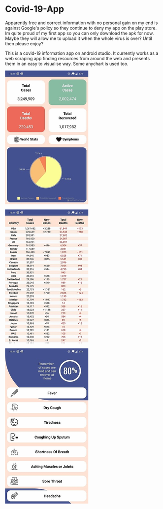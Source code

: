 # Covid-19-App

Apparently free and correct information with no personal gain on my end is against Google's policy so they continue to deny my app on the play store. Im quite proud of my first app so you can only download the apk for now. Maybe they will allow me to upload it when the whole virus is over? Until then please enjoy? 

This is a covid-19 information app on android studio. It currently works as a web scraping app finding resources from around the web
and presents them in an easy to visualise way. Some anychart is used too.

![Homepage of App with most important global stats displayed](https://github.com/RobinLawman/Covid-19-App/blob/master/images/1.jpg)

![Bulk of the backend stats in a dynamically generated table](https://github.com/RobinLawman/Covid-19-App/blob/master/images/2.jpg)

![A symptoms page where you can select the symptom for a little more info on it](https://github.com/RobinLawman/Covid-19-App/blob/master/images/3.jpg)
